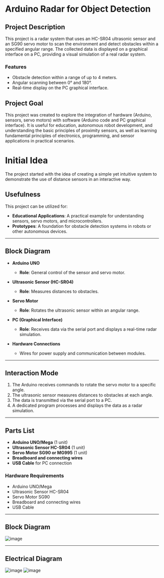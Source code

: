 # **Arduino Radar for Object Detection**

## **Project Description**
This project is a radar system that uses an HC-SR04 ultrasonic sensor and an SG90 servo motor to scan the environment and detect obstacles within a specified angular range. The collected data is displayed on a graphical interface on a PC, providing a visual simulation of a real radar system.

### **Features**
- Obstacle detection within a range of up to 4 meters.  
- Angular scanning between 0° and 180°.  
- Real-time display on the PC graphical interface.  

## **Project Goal**
This project was created to explore the integration of hardware (Arduino, sensors, servo motors) with software (Arduino code and PC graphical interface). It is useful for education, autonomous robot development, and understanding the basic principles of proximity sensors, as well as learning fundamental principles of electronics, programming, and sensor applications in practical scenarios.

# **Initial Idea**

The project started with the idea of creating a simple yet intuitive system to demonstrate the use of distance sensors in an interactive way.

## **Usefulness**

This project can be utilized for:  
- **Educational Applications**: A practical example for understanding sensors, servo motors, and microcontrollers.  
- **Prototypes**: A foundation for obstacle detection systems in robots or other autonomous devices.  

---

## **Block Diagram**

- **Arduino UNO**  
  - **Role**: General control of the sensor and servo motor.  

- **Ultrasonic Sensor (HC-SR04)**  
  - **Role**: Measures distances to obstacles.  

- **Servo Motor**  
  - **Role**: Rotates the ultrasonic sensor within an angular range.  

- **PC (Graphical Interface)**  
  - **Role**: Receives data via the serial port and displays a real-time radar simulation.  

- **Hardware Connections**  
  - Wires for power supply and communication between modules.  

---

## **Interaction Mode**

1. The Arduino receives commands to rotate the servo motor to a specific angle.  
2. The ultrasonic sensor measures distances to obstacles at each angle.  
3. The data is transmitted via the serial port to a PC.  
4. A dedicated program processes and displays the data as a radar simulation.  

---

## **Parts List**

- **Arduino UNO/Mega** (1 unit)  
- **Ultrasonic Sensor HC-SR04** (1 unit)  
- **Servo Motor SG90 or MG995** (1 unit)  
- **Breadboard and connecting wires**  
- **USB Cable** for PC connection  

### **Hardware Requirements**
- Arduino UNO/Mega  
- Ultrasonic Sensor HC-SR04  
- Servo Motor SG90  
- Breadboard and connecting wires  
- USB Cable

---

## **Block Diagram**

![image](https://github.com/user-attachments/assets/ae9355f5-ef04-45c6-9416-e8d3b978ce9e)

---

## **Electrical Diagram**
![image](https://github.com/user-attachments/assets/c182949e-57e1-4736-9aeb-545906e2387b) ![image](https://github.com/user-attachments/assets/eb10eb80-29c8-4ee4-8a65-9101f4d190e1)




